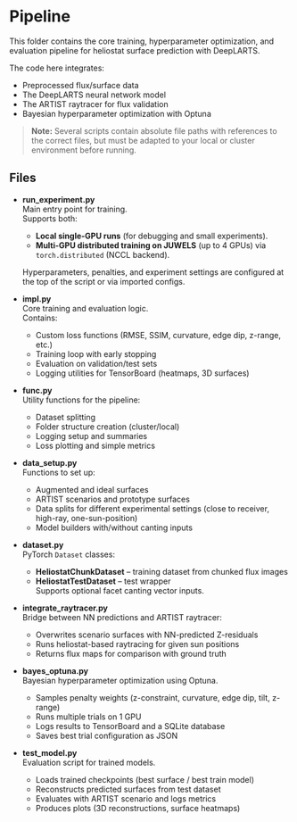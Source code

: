 # Pipeline

This folder contains the core training, hyperparameter optimization, 
and evaluation pipeline for heliostat surface prediction with DeepLARTS.  

The code here integrates:
- Preprocessed flux/surface data
- The DeepLARTS neural network model
- The ARTIST raytracer for flux validation
- Bayesian hyperparameter optimization with Optuna

> **Note:** Several scripts contain absolute file paths with references
to the correct files, but must be adapted to your local or cluster 
environment before running.

## Files

- **run_experiment.py**  
  Main entry point for training.  
  Supports both:
  - **Local single-GPU runs** (for debugging and small experiments).
  - **Multi-GPU distributed training on JUWELS** (up to 4 GPUs) via 
    `torch.distributed` (NCCL backend).  

  Hyperparameters, penalties, and experiment settings are configured 
  at the top of the script or via imported configs.

- **impl.py**  
  Core training and evaluation logic.  
  Contains:
  - Custom loss functions (RMSE, SSIM, curvature, edge dip, z-range, etc.)
  - Training loop with early stopping
  - Evaluation on validation/test sets
  - Logging utilities for TensorBoard (heatmaps, 3D surfaces)

- **func.py**  
  Utility functions for the pipeline:
  - Dataset splitting
  - Folder structure creation (cluster/local)
  - Logging setup and summaries
  - Loss plotting and simple metrics

- **data_setup.py**  
  Functions to set up:
  - Augmented and ideal surfaces
  - ARTIST scenarios and prototype surfaces
  - Data splits for different experimental settings (close to receiver, 
    high-ray, one-sun-position)
  - Model builders with/without canting inputs

- **dataset.py**  
  PyTorch `Dataset` classes:
  - **HeliostatChunkDataset** – training dataset from chunked flux images
  - **HeliostatTestDataset** – test wrapper  
  Supports optional facet canting vector inputs.

- **integrate_raytracer.py**  
  Bridge between NN predictions and ARTIST raytracer:  
  - Overwrites scenario surfaces with NN-predicted Z-residuals
  - Runs heliostat-based raytracing for given sun positions
  - Returns flux maps for comparison with ground truth

- **bayes_optuna.py**  
  Bayesian hyperparameter optimization using Optuna.  
  - Samples penalty weights (z-constraint, curvature, edge dip, tilt, z-range)  
  - Runs multiple trials on 1 GPU  
  - Logs results to TensorBoard and a SQLite database  
  - Saves best trial configuration as JSON  

- **test_model.py**  
  Evaluation script for trained models.  
  - Loads trained checkpoints (best surface / best train model)  
  - Reconstructs predicted surfaces from test dataset  
  - Evaluates with ARTIST scenario and logs metrics  
  - Produces plots (3D reconstructions, surface heatmaps)  

